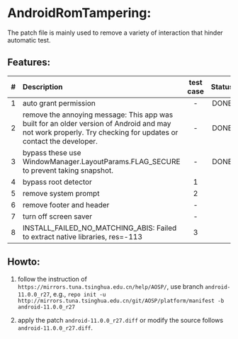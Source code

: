 # AndroidRomTampering:

The patch file is mainly used to remove 
a variety of interaction that hinder automatic test.

## Features:

| # | Description |  test case   | Status |
| :----: |  :----  |  :----:  | :----: |
|1| auto grant permission | - | DONE |
|2| remove the annoying message: This app was built for an older version of Android and may not work properly. Try checking for updates or contact the developer. | - | DONE |
|3| bypass these use WindowManager.LayoutParams.FLAG_SECURE to prevent taking snapshot. | - | DONE |
|4| bypass root detector | 1 | |
|5| remove system prompt | 2 | |
|6| remove footer and header | - | |
|7| turn off screen saver | - | |
|8| INSTALL_FAILED_NO_MATCHING_ABIS: Failed to extract native libraries, res=-113 | 3 | |

## Howto: 

1. follow the instruction of `https://mirrors.tuna.tsinghua.edu.cn/help/AOSP/`, use branch `android-11.0.0_r27`, e.g., `repo init -u http://mirrors.tuna.tsinghua.edu.cn/git/AOSP/platform/manifest -b android-11.0.0_r27`

2. apply the patch `android-11.0.0_r27.diff` or modify the source follows `android-11.0.0_r27.diff`.
